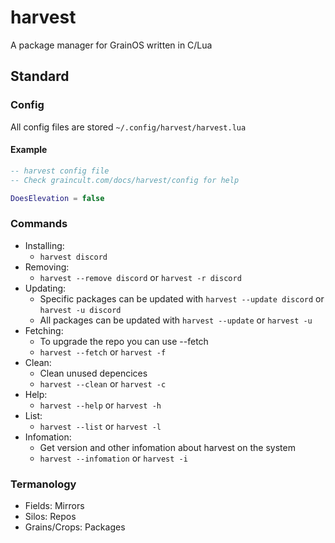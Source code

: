 # harvest
A package manager for GrainOS written in C/Lua

## Standard

### Config

All config files are stored `~/.config/harvest/harvest.lua`

#### Example
```lua
-- harvest config file
-- Check graincult.com/docs/harvest/config for help

DoesElevation = false
```

### Commands
- Installing:
    - `harvest discord`
- Removing:
    - `harvest --remove discord` or `harvest -r discord`
- Updating:
    - Specific packages can be updated with `harvest --update discord` or `harvest -u discord`
    - All packages can be updated with `harvest --update` or `harvest -u`
- Fetching:
    - To upgrade the repo you can use --fetch
    - `harvest --fetch` or `harvest -f`
- Clean:
    - Clean unused depencices
    - `harvest --clean` or `harvest -c`
- Help:
    - `harvest --help` or `harvest -h`
- List:
    - `harvest --list` or `harvest -l`
- Infomation:
    - Get version and other infomation about harvest on the system
    - `harvest --infomation` or `harvest -i`

### Termanology
- Fields: Mirrors
- Silos: Repos
- Grains/Crops: Packages
